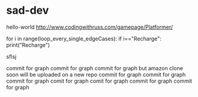 # sad-dev


hello-world
http://www.codingwithruss.com/gamepage/Platformer/


for i in range(loop_every_single_edgeCases):
   if i=="Recharge":
      print("Recharge")

sflsj

commit for graph
commit for graph
commit for graph but amazon clone soon will be uploaded on a new repo
commit for graph
commit for graph
commit for graph
comit for graph
comit for graph
commit for graph
commit for graph
